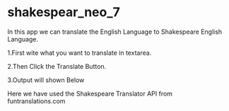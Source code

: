 # shakespear_neo_7
 
In this app we can translate the English Language to Shakespeare English Language.

1.First wite what you want to translate in textarea.

2.Then Click the Translate Button.

3.Output will shown Below

Here we have used the Shakespeare Translator API from funtranslations.com
